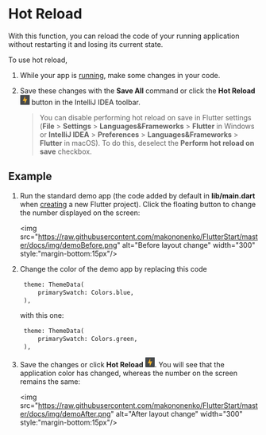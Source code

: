 # Hot Reload
With this function, you can reload the code of your running application without restarting it and losing its current state.

To use hot reload,

1. While your app is [running](run_app.md), make some changes in your code.
1. Save these changes with the **Save All** command or click the **Hot Reload** ![](https://raw.githubusercontent.com/makononenko/FlutterStart/master/docs/img/hotReload.png) button in the IntelliJ IDEA toolbar.

	> You can disable performing hot reload on save in Flutter settings (**File** > **Settings** > **Languages&Frameworks** > **Flutter** in Windows or **IntelliJ IDEA** > **Preferences** > **Languages&Frameworks** > **Flutter** in macOS). To do this, deselect the **Perform hot reload on save** checkbox.

## Example ##
1. Run the standard demo app (the code added by default in **lib/main.dart** when [creating](create_app.md) a new Flutter project). Click the floating button to change the number displayed on the screen:


    <img src="https://raw.githubusercontent.com/makononenko/FlutterStart/master/docs/img/demoBefore.png" alt="Before layout change" width="300" style:"margin-bottom:15px"/>


1. Change the color of the demo app by replacing this code

		theme: ThemeData(
			primarySwatch: Colors.blue,
		),

	with this one:

		theme: ThemeData(
			primarySwatch: Colors.green,
		),

1. Save the changes or click **Hot Reload** ![](https://raw.githubusercontent.com/makononenko/FlutterStart/master/docs/img/hotReload.png). You will see that the application color has changed, whereas the  number on the screen remains the same:

    <img src="https://raw.githubusercontent.com/makononenko/FlutterStart/master/docs/img/demoAfter.png" alt="After layout change" width="300" style:"margin-bottom:15px"/>